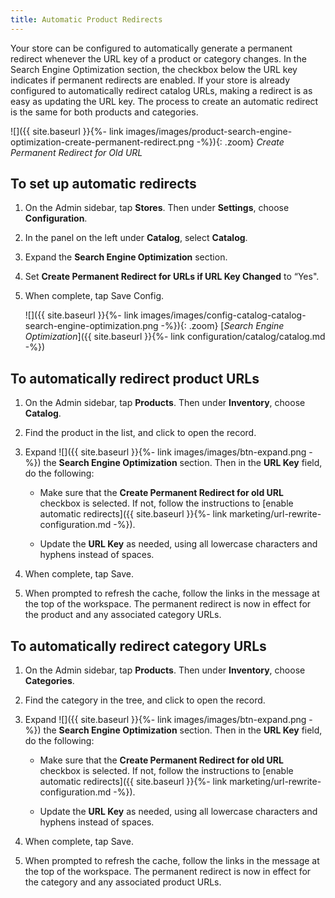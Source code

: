 ```yaml
---
title: Automatic Product Redirects
---
```


Your store can be configured to automatically generate a permanent redirect whenever the URL key of a product or category changes. In the Search Engine Optimization section, the checkbox below the URL key indicates if permanent redirects are enabled. If your store is already configured to automatically redirect catalog URLs, making a redirect is as easy as updating the URL key. The process to create an automatic redirect is the same for both products and categories.

![]({{ site.baseurl }}{%- link images/images/product-search-engine-optimization-create-permanent-redirect.png -%}){: .zoom}
*Create Permanent Redirect for Old URL*

## To set up automatic redirects

1. On the Admin sidebar, tap **Stores**. Then under **Settings**, choose **Configuration**.

1. In the panel on the left under **Catalog**, select **Catalog**.

1. Expand the **Search Engine Optimization** section.

1. Set **Create Permanent Redirect for URLs if URL Key Changed** to “Yes".

1. When complete, tap <span class="btn">Save Config</span>.

    ![]({{ site.baseurl }}{%- link images/images/config-catalog-catalog-search-engine-optimization.png -%}){: .zoom}
    [*Search Engine Optimization*]({{ site.baseurl }}{%- link configuration/catalog/catalog.md -%})

## To automatically redirect product URLs

1. On the Admin sidebar, tap **Products**. Then under **Inventory**, choose **Catalog**.

1. Find the product in the list, and click to open the record.

1. Expand ![]({{ site.baseurl }}{%- link images/images/btn-expand.png -%}) the **Search Engine Optimization** section. Then in the **URL Key** field, do the following:

    * Make sure that the **Create Permanent Redirect for old URL** checkbox is selected. If not, follow the instructions to [enable automatic redirects]({{ site.baseurl }}{%- link marketing/url-rewrite-configuration.md -%}).

    * Update the **URL Key** as needed, using all lowercase characters and hyphens instead of spaces.

1. When complete, tap <span class="btn">Save</span>.

1. When prompted to refresh the cache, follow the links in the message at the top of the workspace. The permanent redirect is now in effect for the product and any associated category URLs.

## To automatically redirect category URLs

1. On the Admin sidebar, tap **Products**. Then under **Inventory**, choose **Categories**.

1. Find the category in the tree, and click to open the record.

1. Expand ![]({{ site.baseurl }}{%- link images/images/btn-expand.png -%}) the **Search Engine Optimization** section. Then in the **URL Key** field, do the following:

    * Make sure that the **Create Permanent Redirect for old URL** checkbox is selected. If not, follow the instructions to [enable automatic redirects]({{ site.baseurl }}{%- link marketing/url-rewrite-configuration.md -%}).

    * Update the **URL Key** as needed, using all lowercase characters and hyphens instead of spaces.

1. When complete, tap <span class="btn">Save</span>.

1. When prompted to refresh the cache, follow the links in the message at the top of the workspace. The permanent redirect is now in effect for the category and any associated product URLs.
